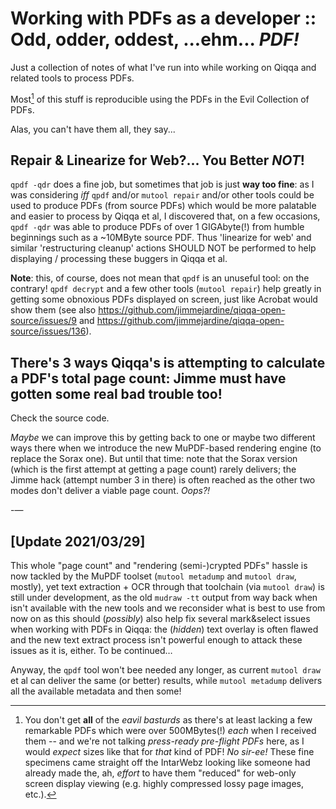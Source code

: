 
# Working with PDFs as a developer :: Odd, odder, oddest, ...ehm... *PDF!*

Just a collection of notes of what I've run into while working on Qiqqa and related tools to process PDFs.

Most[^not100pct] of this stuff is reproducible using the PDFs in the Evil Collection of PDFs. 

[^not100pct]: You don't get **all** of the *eavil basturds* as there's at least lacking a few remarkable PDFs which were over 500MBytes(!) *each* when I received them -- and we're not talking *press-ready pre-flight PDFs* here, as I would *expect* sizes like that for *that* kind of PDF! *No sir-ee!* These fine specimens came straight off the IntarWebz looking like someone had already made the, ah, *effort* to have them "reduced" for web-only screen display viewing (e.g. highly compressed lossy page images, etc.).

Alas, you can't have them all, they say...




## Repair & Linearize for Web?... You Better *NOT*!

`qpdf -qdr` does a fine job, but sometimes that job is just **way too fine**: as I was considering *iff* `qpdf` and/or `mutool repair` and/or other tools could be used to produce PDFs (from source PDFs) which would be more palatable and easier to process by Qiqqa et al, I discovered that, on a few occasions, `qpdf -qdr` was able to produce PDFs of over 1 GIGAbyte(!) from humble beginnings such as a ~10MByte source PDF. Thus 'linearize for web' and similar 'restructuring cleanup' actions SHOULD NOT be performed to help displaying / processing these buggers in Qiqqa et al.

**Note**: this, of course, does not mean that `qpdf` is an unuseful tool: on the contrary! `qpdf decrypt` and a few other tools (`mutool repair`) help greatly in getting some obnoxious PDFs displayed on screen, just like Acrobat would show them (see also https://github.com/jimmejardine/qiqqa-open-source/issues/9 and https://github.com/jimmejardine/qiqqa-open-source/issues/136).





## There's 3 ways Qiqqa's is attempting to calculate a PDF's total page count: Jimme must have gotten some real bad trouble too!

Check the source code.

*Maybe* we can improve this by getting back to one or maybe two different ways there when we introduce the new MuPDF-based rendering engine (to replace the Sorax one). But until that time: note that the Sorax version (which is the first attempt at getting a page count) rarely delivers; the Jimme hack (attempt number 3 in there) is often reached as the other two modes don't deliver a viable page count. *Oops?!*




-—

## \[Update 2021/03/29]

This whole "page count" and "rendering (semi-)crypted PDFs" hassle is now tackled by the MuPDF toolset (`mutool metadump` and `mutool draw`, mostly), yet text extraction + OCR through that toolchain (via `mutool draw`) is still under development, as the old `mudraw -tt` output from way back when isn't available with the new tools and we reconsider what is best to use from now on as this should (*possibly*) also help fix several mark&select issues when working with PDFs in Qiqqa: the (*hidden*) text overlay is often flawed and the new text extract process isn't powerful enough to attack these issues as it is, either. 
To be continued…

Anyway, the `qpdf` tool won't bee needed any longer, as current `mutool draw` et al can deliver the same (or better) results, while `mutool metadump` delivers all the available metadata and then some!





